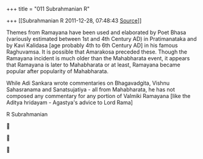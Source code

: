 +++
title = "011 Subrahmanian R"

+++
[[Subrahmanian R	2011-12-28, 07:48:43 [Source](https://groups.google.com/g/samskrita/c/LK1DSKjM9Zs)]]



Themes from Ramayana have been used and elaborated by Poet Bhasa (variously estimated between 1st and 4th Century AD) in Pratimanataka and by Kavi Kalidasa \[age probably 4th to 6th Century AD\] in his famous Raghuvamsa. It is possible that Amarakosa preceded these. Though the Ramayana incident is much older than the Mahabharata event, it appears that Ramayana is later to Mahabharata or at least, Ramayana became popular after popularity of Mahabharata.



While Adi Sankara wrote commentaries on Bhagavadgita, Vishnu Sahasranama and Sanatsujatiya - all from Mahabharata, he has not composed any commentary for any portion of Valmiki Ramayana \[like the Aditya hridayam - Agastya's advice to Lord Rama\]



R Subrahmanian  
  







